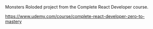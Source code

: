 Monsters Roloded project from the Complete React Developer course.

https://www.udemy.com/course/complete-react-developer-zero-to-mastery
